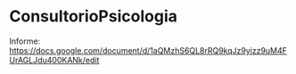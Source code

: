 # ConsultorioPsicologia
Informe: https://docs.google.com/document/d/1aQMzhS6QL8rRQ9kqJz9yizz9uM4FUrAGLJdu400KANk/edit
